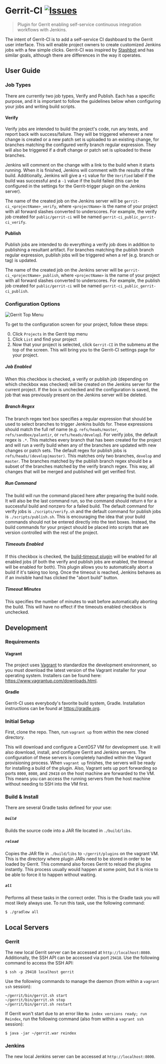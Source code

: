 # Gerrit-CI [![Issues](http://img.shields.io/github/issues/palantir/gerrit-ci.svg?style=flat)](https://github.com/palantir/gerrit-ci/issues)

> Plugin for Gerrit enabling self-service continuous integration workflows with Jenkins.

The intent of Gerrit-CI is to add a self-service CI dashboard to the Gerrit user interface. This
will enable project owners to create customized Jenkins jobs with a few simple clicks. Gerrit-CI was
inspired by [Stashbot](https://github.com/palantir/stashbot) and has similar goals, although there
are differences in the way it operates.

## User Guide

### Job Types

There are currently two job types, Verify and Publish. Each has a specific purpose, and it is
important to follow the guidelines below when configuring your jobs and writing build scripts.

#### Verify

Verify jobs are intended to build the project's code, run any tests, and report back with
success/failure. They will be triggered whenever a new change is created or a new patch set is
uploaded to an existing change, for branches matching the configured verify branch regular
expression. They will also be triggered if a draft change or patch set is uploaded to these
branches.

Jenkins will comment on the change with a link to the build when it starts running. When it is
finished, Jenkins will comment with the results of the build. Additionally, Jenkins will give a
`+1` value for the `Verified` label if the build was successful and a `-1` value if the build
failed (this can be configured in the settings for the Gerrit-trigger plugin on the Jenkins server).

The name of the created job on the Jenkins server will be `gerrit-ci_<projectName>_verify`, where
`<projectName>` is the name of your project with all forward slashes converted to underscores. For
example, the verify job created for `public/gerrit-ci` will be named
`gerrit-ci_public_gerrit-ci_verify`.

#### Publish

Publish jobs are intended to do everything a verify job does in addition to publishing a resultant
artifact. For branches matching the publish branch regular expression, publish jobs will be
triggered when a ref (e.g. branch or tag) is updated.

The name of the created job on the Jenkins server will be `gerrit-ci_<projectName>_publish`, where
`<projectName>` is the name of your project with all forward slashes converted to underscores. For
example, the publish job created for `public/gerrit-ci` will be named
`gerrit-ci_public_gerrit-ci_publish`.

### Configuration Options

![Gerrit Top Menu](https://cloud.githubusercontent.com/assets/1930963/8972296/90febe3c-360d-11e5-8bcc-8c8ca4ba54cd.png)

To get to the configuration screen for your project, follow these steps:

0. Click `Projects` in the Gerrit top menu
0. Click `List` and find your project
0. Now that your project is selected, click `Gerrit-CI` in the submenu at the top of the screen.
This will bring you to the Gerrit-CI settings page for your project.

##### Job Enabled

When this checkbox is checked, a verify or publish job (depending on which checkbox was checked)
will be created on the Jenkins server for the current project. If the box is unchecked and the
configuration is saved, the job that was previously present on the Jenkins server will be deleted.

##### Branch Regex

The branch regex text box specifies a regular expression that should be used to select branches to
trigger Jenkins builds for. These expressions should match the full ref name (e.g.
`refs/heads/master`, `refs/sandbox/palantir`, or `refs/heads/develop`). For verify jobs, the default
regex is `.*`. This matches every branch that has been created for the project and will run a
verify build when any of the branches are updated with new changes or patch sets. The default regex
for publish jobs is `refs/heads/(develop|master)`. This matches only two branches, `develop` and
`master`. The branches matched by the publish branch regex should be a subset of the branches
matched by the verify branch regex. This way, all changes that will be merged and published will
get verified first.

##### Run Command

The build will run the command placed here after preparing the build node. It will also be the
last command run, so the command should return `0` for a successful build and nonzero for a failed
build. The default command for verify jobs is `./scripts/verify.sh` and the default command for
publish jobs is `./scripts/publish.sh`. This is encouraging the idea that your build commands
should not be entered directly into the text boxes. Instead, the build commands for your project
should be placed into scripts that are version controlled with the rest of the project.

##### Timeouts Enabled

If this checkbox is checked, the [build-timeout plugin](https://wiki.jenkins-ci.org/display/JENKINS/Build-timeout+Plugin)
will be enabled for all enabled jobs (if both the verify and publish jobs are enabled, the
timeout will be enabled for both). This plugin allows you to automatically abort a build if it's
taking too long. Once the timeout is reached, Jenkins behaves as if an invisible hand has clicked
the "abort build" button.

##### Timeout Minutes

This specifies the number of minutes to wait before automatically aborting the build. This will
have no effect if the timeouts enabled checkbox is unchecked.

## Development

### Requirements

#### Vagrant

The project uses [Vagrant](https://www.vagrantup.com) to standardize the development environment,
so you must download the latest version of the Vagrant installer for your operating system.
Installers can be found here: https://www.vagrantup.com/downloads.html.

#### Gradle

Gerrit-CI uses everybody's favorite build system, Gradle. Installation instructions can be found
at https://gradle.org.

### Initial Setup

First, clone the repo. Then, run `vagrant up` from within the new cloned directory.

This will download and configure a CentOS7 VM for development use. It will also download, install,
and configure Gerrit and Jenkins servers. The configuration of these servers is completely handled
within the Vagrant provisioning process. When `vagrant up` finishes, the servers will be ready for
installing a build of the plugin. Also, Vagrant sets up port forwarding so ports `8000`, `8080`, 
and `29418` on the host machine are forwarded to the VM. This means you can access the running 
servers from the host machine without needing to SSH into the VM first.

### Build & Install

There are several Gradle tasks defined for your use:

##### `build`

Builds the source code into a JAR file located in `./build/libs`.

##### `reload`

Copies the JAR file in `./build/libs` to `~/gerrit/plugins` on the vagrant VM. This is the
directory where plugin JARs need to be stored in order to be loaded by Gerrit. This command also
forces Gerrit to reload the plugins instantly. This process usually would happen at some point, but
it is nice to be able to force it to happen without waiting.

##### `all`

Performs all these tasks in the correct order. This is the Gradle task you will most likely always
use. To run this task, use the following command:

```
$ ./gradlew all
```

## Local Servers

### Gerrit

The new local Gerrit server can be accessed at `http://localhost:8080`. Additionally, the SSH API
can be accessed via port `29418`. Use the following command to access the SSH API:

```
$ ssh -p 29418 localhost gerrit
```

Use the following commands to manage the daemon (from within a `vagrant ssh` session):

```
~/gerrit/bin/gerrit.sh start
~/gerrit/bin/gerrit.sh stop
~/gerrit/bin/gerrit.sh restart
```

If Gerrit won't start due to an error like `No index versions ready; run Reindex`, run the
following command (also from within a `vagrant ssh` session):

```
$ java -jar ~/gerrit.war reindex
```

### Jenkins

The new local Jenkins server can be accessed at `http://localhost:8000`.
